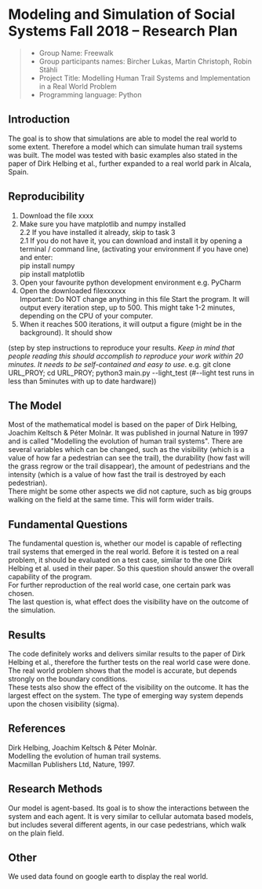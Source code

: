 # Modeling and Simulation of Social Systems Fall 2018 – Research Plan

> * Group Name: Freewalk
> * Group participants names: Bircher Lukas, Martin Christoph, Robin Stähli
> * Project Title: Modelling Human Trail Systems and Implementation in a Real World Problem
> * Programming language: Python

## Introduction

The goal is to show that simulations are able to model the real world to some extent. Therefore a model which can simulate human trail systems was built. The model was tested with basic examples also stated in the paper of Dirk Helbing et al., further expanded to a real world park in Alcala, Spain. 

## Reproducibility

1.    Download the file xxxx
2.    Make sure you have matplotlib and numpy installed <br>
  2.2 If you have installed it already, skip to task 3<br>
  2.1   If you do not have it, you can download and install it by opening a terminal / command line, (activating your 
        environment if you have one) and enter:     <br>
        pip install numpy<br>
        pip install matplotlib
3.    Open your favourite python development environment e.g. PyCharm
4.    Open the downloaded filexxxxxx   
      Important: Do NOT change anything in this file
      Start the program. It will output every iteration step, up to 500. This might take 1-2 minutes, depending on the CPU of 
      your computer.
5.    When it reaches 500 iterations, it will output a figure (might be in the background). It should show 


(step by step instructions to reproduce your results. *Keep in mind that people reading this should accomplish to reproduce your work within 20 minutes. It needs to be self-contained and easy to use*. e.g. git clone URL_PROY; cd URL_PROY; python3 main.py --light_test (#--light test runs in less than 5minutes with up to date hardware)) 


## The Model

Most of the mathematical model is based on the paper of Dirk Helbing, Joachim Keltsch & Péter Molnàr. It was published in journal Nature in 1997 and is called "Modelling the evolution of human trail systems". There are several variables which can be changed, such as the visibility (which is a value of how far a pedestrian can see the trail), the durability (how fast will the grass regrow or the trail disappear), the amount of pedestrians and the intensity (which is a value of how fast the trail is destroyed by each pedestrian). <br>
There might be some other aspects we did not capture, such as big groups walking on the field at the same time. This will form wider trails.

## Fundamental Questions

The fundamental question is, whether our model is capable of reflecting trail systems that emerged in the real world. Before it is tested on a real problem, it should be evaluated on a test case, similar to the one Dirk Helbing et al. used in their paper. So this question should answer the overall capability of the program. <br>
For further reproduction of the real world case, one certain park was chosen.<br>
The last question is, what effect does the visibility have on the outcome of the simulation. 

## Results

The code definitely works and delivers similar results to the paper of Dirk Helbing et al., therefore the further tests on the real world case were done.<br>
The real world problem shows that the model is accurate, but depends strongly on the boundary conditions. <br>
These tests also show the effect of the visibility on the outcome. It has the largest effect on the system. The type of emerging way system depends upon the chosen visibility (sigma). 


## References 


Dirk Helbing, Joachim Keltsch & Péter Molnàr. <br> 
Modelling the evolution of human trail systems. <br>
Macmillan Publishers Ltd, Nature, 1997.


## Research Methods

Our model is agent-based. Its goal is to show the interactions between the system and each agent. It is very similar to cellular automata based models, but includes several different agents, in our case pedestrians, which walk on the plain field. 


## Other

We used data found on google earth to display the real world. 



